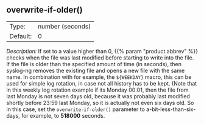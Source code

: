 ---
---
<!-- DISCLAIMER: This file is based on the syslog-ng Open Source Edition documentation https://github.com/balabit/syslog-ng-ose-guides/commit/2f4a52ee61d1ea9ad27cb4f3168b95408fddfdf2 and is used under the terms of The syslog-ng Open Source Edition Documentation License. The file has been modified by Axoflow. -->

## overwrite-if-older()

|          |                  |
| -------- | ---------------- |
| Type:    | number (seconds) |
| Default: | 0                |

*Description:* If set to a value higher than 0, {{% param "product.abbrev" %}} checks when the file was last modified before starting to write into the file. If the file is older than the specified amount of time (in seconds), then syslog-ng removes the existing file and opens a new file with the same name. In combination with for example, the `${WEEKDAY}` macro, this can be used for simple log rotation, in case not all history has to be kept. (Note that in this weekly log rotation example if its Monday 00:01, then the file from last Monday is not seven days old, because it was probably last modified shortly before 23:59 last Monday, so it is actually not even six days old. So in this case, set the `overwrite-if-older()` parameter to a-bit-less-than-six-days, for example, to **518000** seconds.

